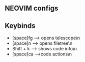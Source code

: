 ## NEOVIM configs 



## Keybinds
- [space]fg --> opens telescope\n
- [space]n --> opens filetree\n
- Shift + k --> shows code info\n
- [space]ca -->code actions\n